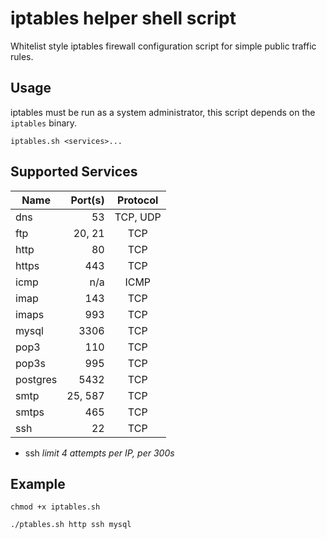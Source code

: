 iptables helper shell script
=====

Whitelist style iptables firewall configuration script for simple public traffic rules.

## Usage
iptables must be run as a system administrator, this script depends on the `iptables` binary.

`iptables.sh <services>...`

## Supported Services

| Name | Port(s) | Protocol |
| ---- | -------:|:--------:|
| dns | 53 | TCP, UDP |
| ftp | 20, 21 | TCP |
| http | 80 | TCP |
| https | 443 | TCP |
| icmp | n/a | ICMP |
| imap | 143 | TCP |
| imaps | 993 | TCP |
| mysql | 3306 | TCP |
| pop3 | 110 | TCP |
| pop3s | 995 | TCP |
| postgres | 5432 | TCP |
| smtp | 25, 587 | TCP |
| smtps | 465 | TCP |
| ssh | 22 | TCP |


* ssh *limit 4 attempts per IP, per 300s*


## Example
`chmod +x iptables.sh`

`./ptables.sh http ssh mysql`
